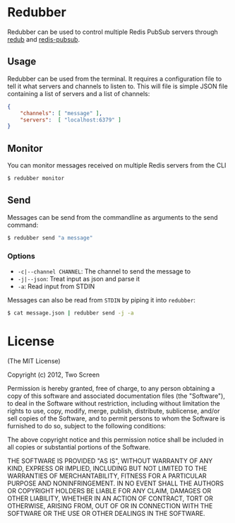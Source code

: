 # Redubber

Redubber can be used to control multiple Redis PubSub servers through 
[redub](https://github.com/two-screen/redub) and 
[redis-pubsub](https://github.com/two-screen/redis-pubsub).

## Usage

Redubber can be used from the terminal. It requires a configuration file to tell it what
servers and channels to listen to. This will file is simple JSON file containing a list of
servers and a list of channels:

```json
{
    "channels": [ "message" ],
    "servers":  [ "localhost:6379" ]
}
```

## Monitor

You can monitor messages received on multiple Redis servers from the CLI

```bash
$ redubber monitor
```

## Send

Messages can be send from the commandline as arguments to the send command:

```bash
$ redubber send "a message"
```

### Options

- `-c|--channel CHANNEL`: The channel to send the message to
- `-j|--json`: Treat input as json and parse it
- `-a`: Read input from STDIN

Messages can also be read from `STDIN` by piping it into `redubber`:

```bash
$ cat message.json | redubber send -j -a
```

# License

(The MIT License)

Copyright (c) 2012, Two Screen

Permission is hereby granted, free of charge, to any person obtaining a copy of this software and associated documentation files (the "Software"), to deal in the Software without restriction, including without limitation the rights to use, copy, modify, merge, publish, distribute, sublicense, and/or sell copies of the Software, and to permit persons to whom the Software is furnished to do so, subject to the following conditions:

The above copyright notice and this permission notice shall be included in all copies or substantial portions of the Software.

THE SOFTWARE IS PROVIDED "AS IS", WITHOUT WARRANTY OF ANY KIND, EXPRESS OR IMPLIED, INCLUDING BUT NOT LIMITED TO THE WARRANTIES OF MERCHANTABILITY, FITNESS FOR A PARTICULAR PURPOSE AND NONINFRINGEMENT. IN NO EVENT SHALL THE AUTHORS OR COPYRIGHT HOLDERS BE LIABLE FOR ANY CLAIM, DAMAGES OR OTHER LIABILITY, WHETHER IN AN ACTION OF CONTRACT, TORT OR OTHERWISE, ARISING FROM, OUT OF OR IN CONNECTION WITH THE SOFTWARE OR THE USE OR OTHER DEALINGS IN THE SOFTWARE.
